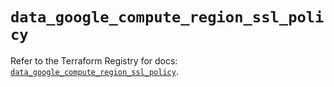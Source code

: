 # `data_google_compute_region_ssl_policy`

Refer to the Terraform Registry for docs: [`data_google_compute_region_ssl_policy`](https://registry.terraform.io/providers/hashicorp/google/6.43.0/docs/data-sources/compute_region_ssl_policy).
